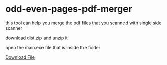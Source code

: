 # odd-even-pages-pdf-merger
this tool can help you merge the pdf files that you scanned with single side scanner

download dist.zip and unzip it

open the main.exe file that is inside the folder

[Download File](https://github.com/MoGHenry/odd-even-pages-pdf-merger/blob/main/dist.zip)
